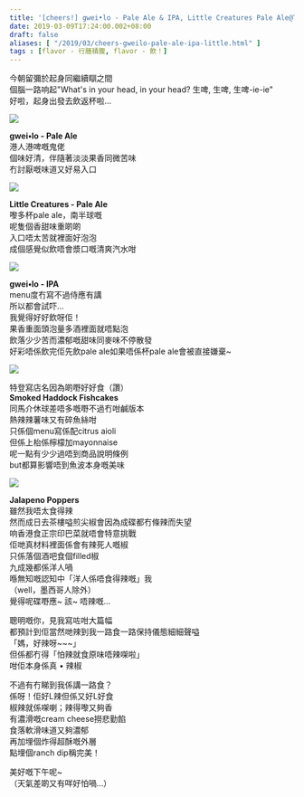 ```yaml
---
title: '[cheers!] gwei•lo - Pale Ale & IPA, Little Creatures Pale Ale@The Picture House'
date: 2019-03-09T17:24:00.002+08:00
draft: false
aliases: [ "/2019/03/cheers-gweilo-pale-ale-ipa-little.html" ]
tags : [flavor - 行膳積腹, flavor - 飲！]
---
```


今朝留彌於起身同繼續瞓之間  
個腦一路响起"What's in your head, in your head? 生啤, 生啤, 生啤-ie-ie"  
好啦，起身出發去飲返杯啦…  

![](/images/gweilopaleale.jpg)

**gwei•lo - Pale Ale**  
港人港啤嘅鬼佬  
個味好清，伴隨著淡淡果香同微苦味  
冇討厭嘅味道又好易入口  

![](/images/littlecreaturespaleale.jpg)

**Little Creatures - Pale Ale**  
嚟多杯pale ale，南半球嘅  
呢隻個香甜味重啲啲  
入口唔太苦就裡面好泡泡  
成個感覺似飲唔會漿口嘅清爽汽水咁  

![](/images/gweiloipa.jpg)

**gwei•lo - IPA**  
menu度冇寫不過侍應有講  
所以都會試吓…  
我覺得好好飲呀佢！  
果香重面頭泡量多酒裡面就唔點泡  
飲落少少苦而濃郁嘅甜味同麥味不停散發  
好彩唔係飲完佢先飲pale ale如果唔係杯pale ale會被直接嫌棄~  

![](/images/pitcurehouse.jpg)

特登寫店名因為啲嘢好好食（讚）  
**Smoked Haddock Fishcakes**  
同馬介休球差唔多嘅嘢不過冇咁鹹版本  
熱辣辣薯味又有碎魚絲咁  
只係個menu寫係配citrus aioli  
但係上枱係檸檬加mayonnaise  
呢一點有少少過唔到商品說明條例  
but都算影響唔到魚波本身嘅美味  

![](/images/pitcurehouse1.jpg)

**Jalapeno Poppers**  
雖然我唔太食得辣  
然而成日去茶樓嗌煎尖椒會因為成碟都冇條辣而失望  
响香港食正宗印巴菜就唔會特意挑戰  
佢哋真材料裡面係會有辣死人嘅椒  
只係落個酒吧食個filled椒  
九成幾都係洋人喎  
喺無知嘅認知中「洋人係唔食得辣嘅」我  
（well，墨西哥人除外）  
覺得呢碟嘢應~ 該~ 唔辣嘅…  
  
聰明嘅你，見我寫咗咁大篇幅  
都預計到佢當然哋辣到我一路食一路保持儀態細細聲嗌  
「媽，好辣呀~~~」  
但係都冇得「怕辣就食原味唔辣㗎啦」  
咁佢本身係真 • 辣椒  
  
不過有冇睇到我係講一路食？  
係呀！佢好L辣但係又好L好食  
椒辣就係㗎喇；辣得嚟又夠香  
有濃滑嘅cream cheese撈悲勤餡  
食落軟滑味道又夠濃郁  
再加埋個炸得超酥嘅外層  
點埋個ranch dip稱完美！  
  
  
美好嘅下午呢~  
（天氣差啲又有咩好怕喎…）